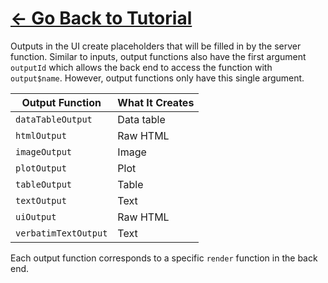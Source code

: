 # [<- Go Back to Tutorial](tutorial.md#customizing-ui)

Outputs in the UI create placeholders that will be filled in by the server function. Similar to inputs, output functions also have the first argument ```outputId``` which allows the back end to access the function with ```output$name```. However, output functions only have this single argument.

| **Output Function** | **What It Creates** |
|---|---|
| ```dataTableOutput``` | Data table |
| ```htmlOutput``` | Raw HTML |
| ```imageOutput``` | Image |
| ```plotOutput``` | Plot |
| ```tableOutput``` | Table |
| ```textOutput``` | Text |
| ```uiOutput``` | Raw HTML |
| ```verbatimTextOutput``` | Text |

Each output function corresponds to a specific ```render``` function in the back end. 


